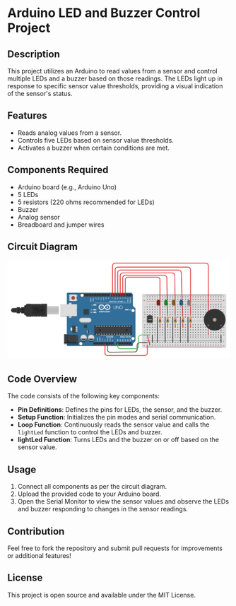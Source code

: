 # Arduino LED and Buzzer Control Project

## Description
This project utilizes an Arduino to read values from a sensor and control multiple LEDs and a buzzer based on those readings. The LEDs light up in response to specific sensor value thresholds, providing a visual indication of the sensor's status.

## Features
- Reads analog values from a sensor.
- Controls five LEDs based on sensor value thresholds.
- Activates a buzzer when certain conditions are met.

## Components Required
- Arduino board (e.g., Arduino Uno)
- 5 LEDs
- 5 resistors (220 ohms recommended for LEDs)
- Buzzer
- Analog sensor
- Breadboard and jumper wires

## Circuit Diagram
![Circuit Diagram](circuit.png)


## Code Overview
The code consists of the following key components:
- **Pin Definitions**: Defines the pins for LEDs, the sensor, and the buzzer.
- **Setup Function**: Initializes the pin modes and serial communication.
- **Loop Function**: Continuously reads the sensor value and calls the `lightLed` function to control the LEDs and buzzer.
- **lightLed Function**: Turns LEDs and the buzzer on or off based on the sensor value.

## Usage
1. Connect all components as per the circuit diagram.
2. Upload the provided code to your Arduino board.
3. Open the Serial Monitor to view the sensor values and observe the LEDs and buzzer responding to changes in the sensor readings.

## Contribution
Feel free to fork the repository and submit pull requests for improvements or additional features!

## License
This project is open source and available under the MIT License.
